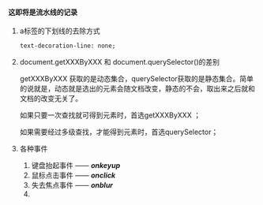 #### 这即将是流水线的记录

1. a标签的下划线的去除方式 

   ```html
   text-decoration-line: none;
   ```
   
2. document.getXXXByXXX 和 document.querySelector()的差别

   getXXXByXXX 获取的是动态集合，querySelector获取的是静态集合。简单的说就是，动态就是选出的元素会随文档改变，静态的不会，取出来之后就和文档的改变无关了。

   如果只要一次查找就可得到元素时，首选getXXXByXXX ；

   如果需要经过多级查找，才能得到元素时，首选querySelector；

1. 各种事件
   1. 键盘抬起事件 —— ***onkeyup***
   2. 鼠标点击事件 —— ***onclick***
   3. 失去焦点事件 —— ***onblur***
   4. 